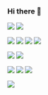 ### Hi there 👋



<!--
**yhjin1096/yhjin1096** is a ✨ _special_ ✨ repository because its `README.md` (this file) appears on your GitHub profile.

Here are some ideas to get you started:

- 🔭 I’m currently working on ...
- 🌱 I’m currently learning ...
- 👯 I’m looking to collaborate on ...
- 🤔 I’m looking for help with ...
- 💬 Ask me about ...
- 📫 How to reach me: ...
- 😄 Pronouns: ...
- ⚡ Fun fact: ...
-->
<!--OS-->
<a href="" target=""><img src="https://img.shields.io/badge/Ubuntu-E95420?style=plastic&logo=Ubuntu&logoColor=white"/></a>
<a href="" target=""><img src="https://img.shields.io/badge/Windows-0089D4?style=plastic&logo=Windows&logoColor=white"/></a>
<!--개발 환경-->
<a href="" target=""><img src="https://img.shields.io/badge/VScode-007ACC?style=plastic&logo=Visual Studio Code&logoColor=white"/></a>
<a href="" target=""><img src="https://img.shields.io/badge/Colab-F9AB00?style=plastic&logo=Google Colab&logoColor=white"/></a>
<a href="" target=""><img src="https://img.shields.io/badge/PyCharm-000000?style=plastic&logo=PyCharm&logoColor=white"/></a>
<a href="" target=""><img src="https://img.shields.io/badge/Docker-2496ED?style=plastic&logo=Docker&logoColor=white"/></a>
<!--Tool(Eigen, PCL)-->
<a href="" target=""><img src="https://img.shields.io/badge/ROS-22314E?style=plastic&logo=ROS&logoColor=white"/></a>
<a href="" target=""><img src="https://img.shields.io/badge/OpenCV-5C3EE8?style=plastic&logo=OpenCV&logoColor=white"/></a>
<!--Language-->
<a href="연결될 링" target=""><img src="https://img.shields.io/badge/C-A8B9CC?style=plastic&logo=C&logoColor=white"/></a>
<a href="" target=""><img src="https://img.shields.io/badge/C++-00599C?style=plastic&logo=C++&logoColor=white"/></a>
<a href="" target=""><img src="https://img.shields.io/badge/Python-3776AB?style=plastic&logo=Python&logoColor=white"/></a>
<!--SNS(linkedin, blog, cv-notion?)-->
<a href="" target=""><img src="https://img.shields.io/badge/LinkedIn-0A66C2?style=plastic&logo=LinkedIn&logoColor=white"/></a>
